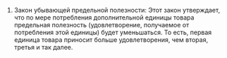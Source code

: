 
1. Закон убывающей предельной полезности: Этот закон утверждает, что по мере потребления дополнительной единицы товара предельная полезность (удовлетворение, получаемое от потребления этой единицы) будет уменьшаться. То есть, первая единица товара приносит больше удовлетворения, чем вторая, третья и так далее.